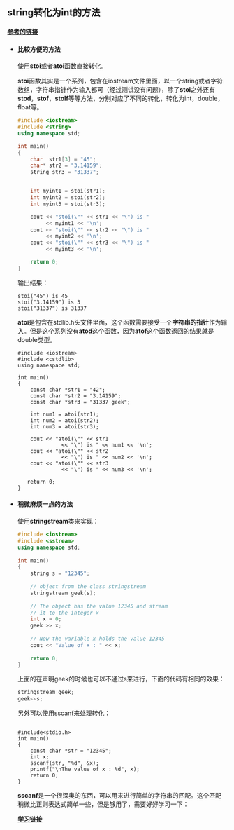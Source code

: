 ## string转化为int的方法

#### [参考的链接](https://www.geeksforgeeks.org/converting-strings-numbers-cc/)

- #### 比较方便的方法

  使用**stoi**或者**atoi**函数直接转化。

  **stoi**函数其实是一个系列，包含在iostream文件里面，以一个string或者字符数组，字符串指针作为输入都可（经过测试没有问题），除了**stoi**之外还有**stod**，**stof**，**stolf**等等方法，分别对应了不同的转化，转化为int，double，float等。  

  ```c++
  #include <iostream>
  #include <string>
  using namespace std;
  
  int main()
  {
      char  str1[3] = "45";
      char* str2 = "3.14159";
      string str3 = "31337";
  
  
      int myint1 = stoi(str1);
      int myint2 = stoi(str2);
      int myint3 = stoi(str3);
  
      cout << "stoi(\"" << str1 << "\") is "
           << myint1 << '\n';
      cout << "stoi(\"" << str2 << "\") is "
           << myint2 << '\n';
      cout << "stoi(\"" << str3 << "\") is "
           << myint3 << '\n';
  
      return 0;
  }
  ```

  输出结果：

  ```
  stoi("45") is 45
  stoi("3.14159") is 3
  stoi("31337") is 31337
  ```

  **atoi**是包含在stdlib.h头文件里面，这个函数需要接受一个**字符串的指针**作为输入。但是这个系列没有**atod**这个函数，因为**atof**这个函数返回的结果就是double类型。

  ```
  #include <iostream> 
  #include <cstdlib> 
  using namespace std; 
     
  int main() 
  { 
      const char *str1 = "42"; 
      const char *str2 = "3.14159"; 
      const char *str3 = "31337 geek"; 
       
      int num1 = atoi(str1); 
      int num2 = atoi(str2); 
      int num3 = atoi(str3); 
      
      cout << "atoi(\"" << str1  
                << "\") is " << num1 << '\n'; 
      cout << "atoi(\"" << str2  
                << "\") is " << num2 << '\n'; 
      cout << "atoi(\"" << str3  
                << "\") is " << num3 << '\n'; 
       
     return 0; 
  } 
  ```

- #### 稍微麻烦一点的方法

  使用**stringstream**类来实现：

  ```C++
  #include <iostream> 
  #include <sstream> 
  using namespace std; 
    
  int main() 
  { 
      string s = "12345"; 
    
      // object from the class stringstream 
      stringstream geek(s); 
    
      // The object has the value 12345 and stream 
      // it to the integer x 
      int x = 0; 
      geek >> x; 
    
      // Now the variable x holds the value 12345 
      cout << "Value of x : " << x; 
    
      return 0; 
  }
  ```

  上面的在声明geek的时候也可以不通过s来进行，下面的代码有相同的效果：

  ```C++
  stringstream geek;
  geek<<s;
  ```

  另外可以使用sscanf来处理转化：

  ```
  
  #include<stdio.h> 
  int main() 
  { 
      const char *str = "12345"; 
      int x; 
      sscanf(str, "%d", &x); 
      printf("\nThe value of x : %d", x); 
      return 0; 
  }
  ```

  **sscanf**是一个很深奥的东西，可以用来进行简单的字符串的匹配。这个匹配 稍微比正则表达式简单一些，但是够用了，需要好好学习一下：

  [**学习链接**](https://www.cnblogs.com/lyq105/archive/2009/11/28/1612677.html)
